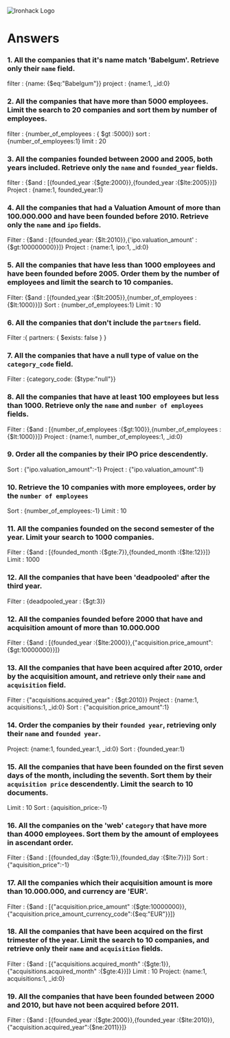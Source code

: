 ![Ironhack Logo](https://i.imgur.com/1QgrNNw.png)

# Answers

### 1. All the companies that it's name match 'Babelgum'. Retrieve only their `name` field.

<!-- Your Code Goes Here -->
filter : {name: {$eq:"Babelgum"}}
project : {name:1, _id:0}

### 2. All the companies that have more than 5000 employees. Limit the search to 20 companies and sort them by **number of employees**.

<!-- Your Code Goes Here -->
filter : {number_of_employees : { $gt :5000}}
sort : {number_of_employees:1}
limit : 20

### 3. All the companies founded between 2000 and 2005, both years included. Retrieve only the `name` and `founded_year` fields.

<!-- Your Code Goes Here -->
filter : {$and : [{founded_year :{$gte:2000}},{founded_year :{$lte:2005}}]}
Project : {name:1, founded_year:1}

### 4. All the companies that had a Valuation Amount of more than 100.000.000 and have been founded before 2010. Retrieve only the `name` and `ipo` fields.

<!-- Your Code Goes Here -->
Filter : {$and : [{founded_year: {$lt:2010}},{'ipo.valuation_amount' :{$gt:100000000}}]}
Project : {name:1, ipo:1, _id:0}

### 5. All the companies that have less than 1000 employees and have been founded before 2005. Order them by the number of employees and limit the search to 10 companies.

<!-- Your Code Goes Here -->
Filter: {$and : [{founded_year :{$lt:2005}},{number_of_employees :{$lt:1000}}]}
Sort : {number_of_employees:1}
Limit : 10

### 6. All the companies that don't include the `partners` field.

<!-- Your Code Goes Here -->
Filter :{ partners: { $exists: false } }

### 7. All the companies that have a null type of value on the `category_code` field.

<!-- Your Code Goes Here -->
Filter : {category_code: {$type:"null"}}

### 8. All the companies that have at least 100 employees but less than 1000. Retrieve only the `name` and `number of employees` fields.

<!-- Your Code Goes Here -->
Filter : {$and : [{number_of_employees :{$gt:100}},{number_of_employees :{$lt:1000}}]}
Project : {name:1, number_of_employees:1, _id:0}


### 9. Order all the companies by their IPO price descendently.

<!-- Your Code Goes Here -->
Sort : {"ipo.valuation_amount":-1}
Project : {"ipo.valuation_amount":1}

### 10. Retrieve the 10 companies with more employees, order by the `number of employees`

<!-- Your Code Goes Here -->
Sort : {number_of_employees:-1}
Limit : 10

### 11. All the companies founded on the second semester of the year. Limit your search to 1000 companies.

<!-- Your Code Goes Here -->
Filter : {$and : [{founded_month :{$gte:7}},{founded_month :{$lte:12}}]}
Limit : 1000


### 12. All the companies that have been 'deadpooled' after the third year.

<!-- Your Code Goes Here -->
Filter : {deadpooled_year : {$gt:3}}

### 12. All the companies founded before 2000 that have and acquisition amount of more than 10.000.000

<!-- Your Code Goes Here -->
Filter : {$and : [{founded_year :{$lte:2000}},{"acquisition.price_amount":{$gt:10000000}}]}


### 13. All the companies that have been acquired after 2010, order by the acquisition amount, and retrieve only their `name` and `acquisition` field.

<!-- Your Code Goes Here -->
Filter : {"acquisitions.acquired_year" : {$gt:2010}}
Project : {name:1, acquisitions:1, _id:0}
Sort : {"acquisition.price_amount":1}

### 14. Order the companies by their `founded year`, retrieving only their `name` and `founded year`.

<!-- Your Code Goes Here -->
Project: {name:1, founded_year:1, _id:0}
Sort : {founded_year:1}

### 15. All the companies that have been founded on the first seven days of the month, including the seventh. Sort them by their `acquisition price` descendently. Limit the search to 10 documents.

<!-- Your Code Goes Here -->

Limit : 10
Sort : {aquisition_price:-1}

### 16. All the companies on the 'web' `category` that have more than 4000 employees. Sort them by the amount of employees in ascendant order.

<!-- Your Code Goes Here -->
Filter : {$and : [{founded_day :{$gte:1}},{founded_day :{$lte:7}}]}
Sort : {"aquisition_price":-1}

### 17. All the companies which their acquisition amount is more than 10.000.000, and currency are 'EUR'.

<!-- Your Code Goes Here -->
Filter : {$and : [{"acquisition.price_amount" :{$gte:10000000}},{"acquisition.price_amount_currency_code":{$eq:"EUR"}}]}


### 18. All the companies that have been acquired on the first trimester of the year. Limit the search to 10 companies, and retrieve only their `name` and `acquisition` fields.

<!-- Your Code Goes Here -->
Filter : {$and : [{"acquisitions.acquired_month" :{$gte:1}},{"acquisitions.acquired_month" :{$gte:4}}]}
Limit : 10
Project: {name:1, acquisitions:1, _id:0}

### 19. All the companies that have been founded between 2000 and 2010, but have not been acquired before 2011.

<!-- Your Code Goes Here -->

Filter : {$and : [{founded_year :{$gte:2000}},{founded_year :{$lte:2010}},{"acquisition.acquired_year":{$ne:2011}}]}